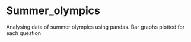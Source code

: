 # Summer_olympics
Analysing data of summer olympics using pandas.
Bar graphs plotted for each question

